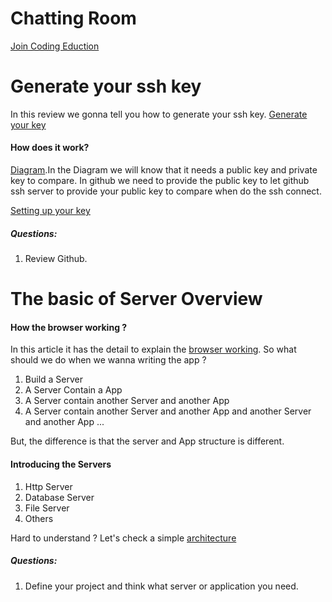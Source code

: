 # Chatting Room
[Join Coding Eduction](https://appear.in/Coding-Education?skipCamPrimer)

# Generate your ssh key
  In this review we gonna tell you how to generate your ssh key.
  [Generate your key](https://help.github.com/articles/generating-a-new-ssh-key-and-adding-it-to-the-ssh-agent/)
#### How does it work?
  [Diagram](https://www.ibm.com/developerworks/aix/library/au-sshsecurity/SSH_public_private_key.gif).In the Diagram we will know that it needs a public key and private key to compare. In github we need to provide the public key to let github ssh server to provide your public key to compare when do the ssh connect.

  [Setting up your key](https://developer.github.com/v3/guides/managing-deploy-keys/)

##### Questions:

1. Review Github.

# The basic of Server Overview

#### How the browser working ?
  In this article it has the detail to explain the [browser working](https://reload4btech.blogspot.tw/2012/01/by-time-you-are-reading-this-article.html). So what should we do when we wanna writing the app ?

  1. Build a Server
  2. A Server Contain a App
  3. A Server contain another Server and another App
  5. A Server contain another Server and another App and another Server and another App ...

  But, the difference is that the server and App structure is different.

#### Introducing the Servers

  1. Http Server
  2. Database Server
  3. File Server
  4. Others

  Hard to understand ? Let's check a simple [architecture](https://www.ibm.com/developerworks/ibm/library/it-booch_web/booch_arch2.gif)

##### Questions:

  1. Define your project and think what server or application you need.
